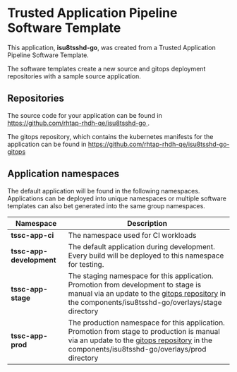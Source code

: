 # Trusted Application Pipeline Software Template

This application, **isu8tsshd-go**, was created from a Trusted Application Pipeline Software Template.

The software templates create a new source and gitops deployment repositories with a sample source application. 

## Repositories

The source code for your application can be found in [https://github.com/rhtap-rhdh-qe/isu8tsshd-go ](https://github.com/rhtap-rhdh-qe/isu8tsshd-go ).
 
The gitops repository, which contains the kubernetes manifests for the application can be found in 
[https://github.com/rhtap-rhdh-qe/isu8tsshd-go-gitops ](https://github.com/rhtap-rhdh-qe/isu8tsshd-go-gitops ) 

## Application namespaces 

The default application will be found in the following namespaces. Applications can be deployed into unique namespaces or multiple software templates can also bet generated into the same group namespaces.  

|  Namespace   |  Description   |  
| -------- | -------- |
| **tssc-app-ci** | The namespace used for CI workloads |
| **tssc-app-development** | The default application during development. Every build will be deployed to this namespace for testing. |
| **tssc-app-stage** | The staging namespace for this application. Promotion from development to stage is manual via an update to the [gitops repository](https://github.com/rhtap-rhdh-qe/isu8tsshd-go-gitops ) in the components/isu8tsshd-go/overlays/stage directory |
| **tssc-app-prod** | The production namespace for this application. Promotion from stage to production is manual via an update to the [gitops repository](https://github.com/rhtap-rhdh-qe/isu8tsshd-go-gitops ) in the components/isu8tsshd-go/overlays/prod directory |